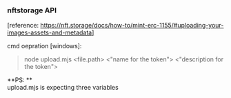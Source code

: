 ###  nftstorage API

[reference: https://nft.storage/docs/how-to/mint-erc-1155/#uploading-your-images-assets-and-metadata] <br /> 


cmd oepration [windows]:<br /> 

> node upload.mjs <file.path> <"name for the token"> <"description for the token"> <br /> 

**PS: **<br />
upload.mjs is expecting three variables
